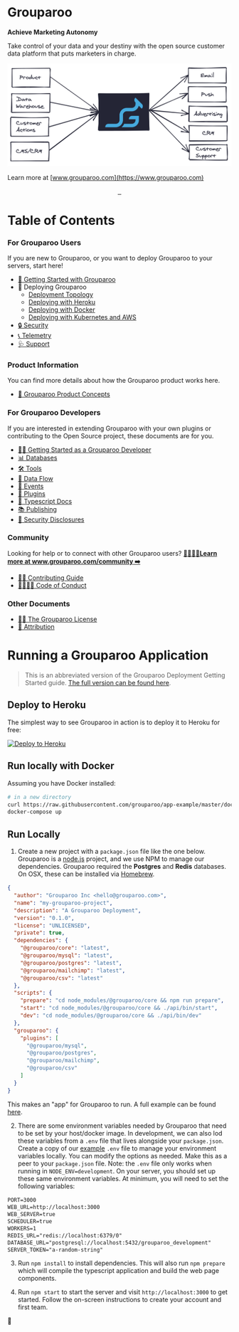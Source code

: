 # Grouparoo

**Achieve Marketing Autonomy**

Take control of your data and your destiny with the open source customer data platform that puts marketers in charge.

![Grouparoo Data Bowtie](https://raw.githubusercontent.com/grouparoo/grouparoo/master/documents/images/grouparoo-bowtie.png)

Learn more at [www.grouparoo.com](https://www.grouparoo.com)

<p align="center">
  <a aria-label="NPM version" href="https://www.npmjs.com/package/@grouparoo/core">
    <img alt="" src="https://img.shields.io/npm/v/@grouparoo/core.svg?style=for-the-badge&labelColor=242436">
  </a>
  <a aria-label="Node version" href="https://www.npmjs.com/package/@grouparoo/core">
    <img alt="" src="https://img.shields.io/node/v/@grouparoo/core.svg?style=for-the-badge&labelColor=242436">
  </a>
  <a aria-label="License" href="https://github.com/grouparoo/grouparoo/blob/master/LICENSE.txt">
    <img alt="" src="https://img.shields.io/npm/l/@grouparoo/core.svg?style=for-the-badge&labelColor=242436">
  </a>
</p>

# Table of Contents

### For Grouparoo Users

If you are new to Grouparoo, or you want to deploy Grouparoo to your servers, start here!

- [ 🎉 Getting Started with Grouparoo](https://github.com/grouparoo/grouparoo/blob/master/documents/deployment/getting-started.md)
- 🦾 Deploying Grouparoo
  - [Deployment Topology](https://github.com/grouparoo/grouparoo/blob/master/documents/deployment/topology.md)
  - [Deploying with Heroku](https://github.com/grouparoo/grouparoo/blob/master/documents/deployment/heroku.md)
  - [Deploying with Docker](https://github.com/grouparoo/grouparoo/blob/master/documents/deployment/docker.md)
  - [Deploying with Kubernetes and AWS](https://github.com/grouparoo/grouparoo/blob/master/documents/deployment/aws-and-k8s.md)
- [🔒 Security](https://github.com/grouparoo/grouparoo/blob/master/documents/deployment/security.md)
- [📞 Telemetry](https://github.com/grouparoo/grouparoo/blob/master/documents/deployment/telemetry.md)
- [🩺 Support](https://github.com/grouparoo/grouparoo/blob/master/.github/SUPPORT.md)

### Product Information

You can find more details about how the Grouparoo product works here.

- [🧠 Grouparoo Product Concepts](https://github.com/grouparoo/grouparoo/blob/master/documents/product/concepts.md)

### For Grouparoo Developers

If you are interested in extending Grouparoo with your own plugins or contributing to the Open Source project, these documents are for you.

- [👩‍💻 Getting Started as a Grouparoo Developer](https://github.com/grouparoo/grouparoo/blob/master/documents/development/getting-started.md)
- [📊 Databases](https://github.com/grouparoo/grouparoo/blob/master/documents/development/databases.md)
- [🛠 Tools](https://github.com/grouparoo/grouparoo/blob/master/documents/development/tools.md)
- [🌊 Data Flow](https://github.com/grouparoo/grouparoo/blob/master/documents/development/dataflow.md)
- [🏹 Events](https://github.com/grouparoo/grouparoo/blob/master/documents/development/events.md)
- [🤝 Plugins](https://github.com/grouparoo/grouparoo/blob/master/documents/development/plugins.md)
- [📑 Typescript Docs](https://docs.grouparoo.com)
- [📚 Publishing](https://github.com/grouparoo/grouparoo/blob/master/documents/development/publishing.md)
- [👻 Security Disclosures](https://github.com/grouparoo/grouparoo/blob/master/.github/SECURITY.md)

### Community

Looking for help or to connect with other Grouparoo users? **[👩‍💻👨‍💻Learn more at www.grouparoo.com/community ➡️](https://www.grouparoo.com/community)**

- [👷‍♀️ Contributing Guide](https://www.grouparoo.com/community)
- [👨‍👩‍👧‍👦 Code of Conduct](https://github.com/grouparoo/grouparoo/blob/master/CODE_OF_CONDUCT.md)

### Other Documents

- [👩‍⚖️ The Grouparoo License](https://github.com/grouparoo/grouparoo/blob/master/LICENSE.txt)
- [🙏 Attribution](https://github.com/grouparoo/grouparoo/blob/master/documents/legal/attribution.md)

# Running a Grouparoo Application

> This is an abbreviated version of the Grouparoo Deployment Getting Started guide. [The full version can be found here](https://github.com/grouparoo/grouparoo/blob/master/documents/deployment/getting-started.md).

## Deploy to Heroku

The simplest way to see Grouparoo in action is to deploy it to Heroku for free:

[![Deploy to Heroku](https://www.herokucdn.com/deploy/button.svg)](https://heroku.com/deploy?template=https://github.com/grouparoo/app-example)

## Run locally with Docker

Assuming you have Docker installed:

```bash
# in a new directory
curl https://raw.githubusercontent.com/grouparoo/app-example/master/docker-compose.published.yml --output docker-compose.yml
docker-compose up
```

## Run Locally

1. Create a new project with a `package.json` file like the one below. Grouparoo is a [node.js](https://nodejs.org/) project, and we use NPM to manage our dependencies. Grouparoo required the **Postgres** and **Redis** databases. On OSX, these can be installed via [Homebrew](https://brew.sh/).

```json
{
  "author": "Grouparoo Inc <hello@grouparoo.com>",
  "name": "my-grouparoo-project",
  "description": "A Grouparoo Deployment",
  "version": "0.1.0",
  "license": "UNLICENSED",
  "private": true,
  "dependencies": {
    "@grouparoo/core": "latest",
    "@grouparoo/mysql": "latest",
    "@grouparoo/postgres": "latest",
    "@grouparoo/mailchimp": "latest",
    "@grouparoo/csv": "latest"
  },
  "scripts": {
    "prepare": "cd node_modules/@grouparoo/core && npm run prepare",
    "start": "cd node_modules/@grouparoo/core && ./api/bin/start",
    "dev": "cd node_modules/@grouparoo/core && ./api/bin/dev"
  },
  "grouparoo": {
    "plugins": [
      "@grouparoo/mysql",
      "@grouparoo/postgres",
      "@grouparoo/mailchimp",
      "@grouparoo/csv"
    ]
  }
}
```

This makes an "app" for Grouparoo to run. A full example can be found [here](https://github.com/grouparoo/app-example).

2. There are some environment variables needed by Grouparoo that need to be set by your host/docker image. In development, we can also lod these variables from a `.env` file that lives alongside your `package.json`. Create a copy of our [example](https://github.com/grouparoo/app-example/blob/master/.env.example) `.env` file to manage your environment variables locally. You can modify the options as needed. Make this as a peer to your `package.json` file. Note: the `.env` file only works when running in `NODE_ENV=development`. On your server, you should set up these same environment variables. At minimum, you will need to set the following variables:

```shell
PORT=3000
WEB_URL=http://localhost:3000
WEB_SERVER=true
SCHEDULER=true
WORKERS=1
REDIS_URL="redis://localhost:6379/0"
DATABASE_URL="postgresql://localhost:5432/grouparoo_development"
SERVER_TOKEN="a-random-string"
```

3. Run `npm install` to install dependencies. This will also run `npm prepare` which will compile the typescript application and build the web page components.

4. Run `npm start` to start the server and visit `http://localhost:3000` to get started. Follow the on-screen instructions to create your account and first team.

🦘

